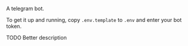 A telegram bot.

To get it up and running, copy `.env.template` to `.env` and enter your  bot token.

TODO Better description
